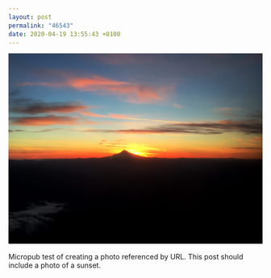 ```yaml
---
layout: post
permalink: "46543"
date: 2020-04-19 13:55:43 +0100
---
```

![](/images/sunset.jpg)
  
Micropub test of creating a photo referenced by URL. This post should include a photo of a sunset.
